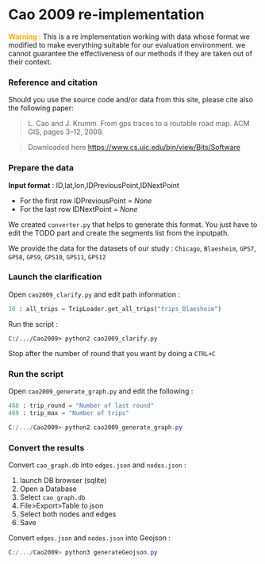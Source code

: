 # Cao 2009 re-implementation

<p class="note" style="color : orange; font-weight: bold; display: inline">Warning :</p> This is a re implementation working with data whose format we modified to make everything suitable for our evaluation environment. we cannot guarantee the effectiveness of our methods if they are taken out of their context.

### Reference and citation

Should you use the source code and/or data from this site, please cite also the following paper:

> L. Cao and J. Krumm.
> From gps traces to a routable road map.
> ACM GIS, pages 3–12, 2009.

> Downloaded here https://www.cs.uic.edu/bin/view/Bits/Software

### Prepare the data

**Input format** : ID,lat,lon,IDPreviousPoint,IDNextPoint

- For the first row IDPreviousPoint = _None_
- For the last row IDNextPoint = _None_

We created `converter.py` that helps to generate this format. You just have to edit the TODO part and create the segments list from the inputpath.

We provide the data for the datasets of our study : `Chicago`, `Blaesheim`, `GPS7`, `GPS8`, `GPS9`, `GPS10`, `GPS11`, `GPS12`

### Launch the clarification

Open `cao2009_clarify.py` and edit path information :

```python
16 : all_trips = TripLoader.get_all_trips("trips_Blaesheim")
```

Run the script :

```shell
C:/.../Cao2009> python2 cao2009_clarify.py
````

Stop after the number of round that you want by doing a `CTRL+C`

### Run the script

Open `cao2009_generate_graph.py` and edit the following :

```python
468 : trip_round = "Number of last round"
469 : trip_max = "Number of trips"
```

```powershell
C:/.../Cao2009> python2 cao2009_generate_graph.py
```

### Convert the results

Convert `cao_graph.db` into `edges.json` and `nodes.json` :

1. launch DB browser (sqlite)
2. Open a Database
3. Select `cao_graph.db`
4. File>Export>Table to json
5. Select both nodes and edges
6. Save

Convert `edges.json` and `nodes.json` into Geojson :

```powershell
C:/.../Cao2009> python3 generateGeojson.py
```
